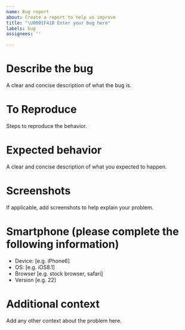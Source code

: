 ```yaml
---
name: Bug report
about: Create a report to help us improve
title: "\U0001F41B Enter your bug here"
labels: bug
assignees: ''

---
```


# Describe the bug
A clear and concise description of what the bug is.

# To Reproduce
Steps to reproduce the behavior.

# Expected behavior
A clear and concise description of what you expected to happen.

# Screenshots
If applicable, add screenshots to help explain your problem.

# Smartphone (please complete the following information)
 - Device: [e.g. iPhone6]
 - OS: [e.g. iOS8.1]
 - Browser [e.g. stock browser, safari]
 - Version [e.g. 22]

# Additional context
Add any other context about the problem here.

